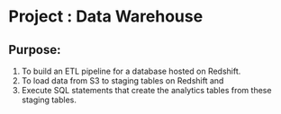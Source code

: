 # Project : Data Warehouse

## Purpose:
   1. To build an ETL pipeline for a database hosted on Redshift.
   2. To load data from S3 to staging tables on Redshift and 
   3. Execute SQL statements that create the analytics tables from these staging tables.